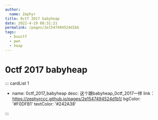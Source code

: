```yaml
---
author: 
  name: Zephyr
title: 0ctf 2017 babyheap
date: 2022-4-19 08:31:21
permalink: /pages/2e1547494524d1bb
tags: 
  - buuctf
  - pwn
  - heap
---
```


# 0ctf 2017 babyheap

::: cardList 1
- name: 0ctf_2017_babyheap
  desc: 这个跟babyheap_0ctf_2017一样
  link：https://zephyrccc.github.io/pages/2e1547494524d1b1/
  bgColor: '#F0DFB1'
  textColor: '#242A38'

:::
